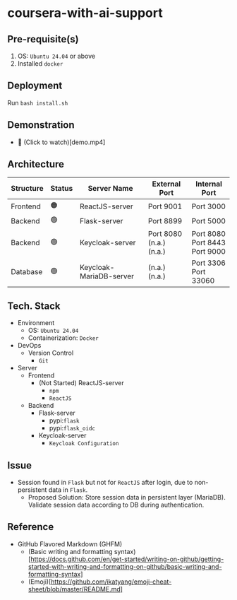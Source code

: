 # coursera-with-ai-support
## Pre-requisite(s)
1. OS: `Ubuntu 24.04` or above
2. Installed `docker`
## Deployment
Run `bash install.sh`
## Demonstration
- :red_circle: (Click to watch)[demo.mp4]
## Architecture
|Structure|Status|Server Name|External Port|Internal Port|
|---|---|---|---|---|
|Frontend|:orange_circle:|ReactJS-server|Port 9001|Port 3000|
|Backend|:green_circle:|Flask-server|Port 8899|Port 5000|
|Backend|:green_circle:|Keycloak-server|Port 8080<br/>(n.a.)<br/>(n.a.)|Port 8080<br/>Port 8443<br/>Port 9000|
|Database|:green_circle:|Keycloak-MariaDB-server|(n.a.)<br/>(n.a.)|Port 3306<br/>Port 33060|
## Tech. Stack
- Environment
  - OS: `Ubuntu 24.04`
  - Containerization: `Docker`
- DevOps
  - Version Control
    - `Git`
- Server
  - Frontend
    - (Not Started) ReactJS-server
      - `npm`
      - `ReactJS`
  - Backend
    - Flask-server
      - pypi:`flask`
      - pypi:`flask_oidc`
    - Keycloak-server
      - `Keycloak Configuration`
## Issue
- Session found in `Flask` but not for `ReactJS` after login, due to non-persistent data in `Flask`.
  - Proposed Solution: Store session data in persistent layer (MariaDB). Validate session data according to DB during authentication.
## Reference
- GitHub Flavored Markdown (GHFM)
  - (Basic writing and formatting syntax)[https://docs.github.com/en/get-started/writing-on-github/getting-started-with-writing-and-formatting-on-github/basic-writing-and-formatting-syntax]
  - (Emoji)[https://github.com/ikatyang/emoji-cheat-sheet/blob/master/README.md]